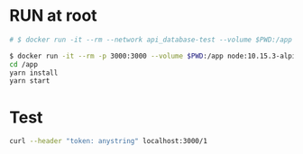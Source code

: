 # RUN at root

```bash
# $ docker run -it --rm --network api_database-test --volume $PWD:/app node:10.15.3-alpine sh

$ docker run -it --rm -p 3000:3000 --volume $PWD:/app node:10.15.3-alpine sh
cd /app
yarn install
yarn start
```

# Test
```bash
curl --header "token: anystring" localhost:3000/1
```